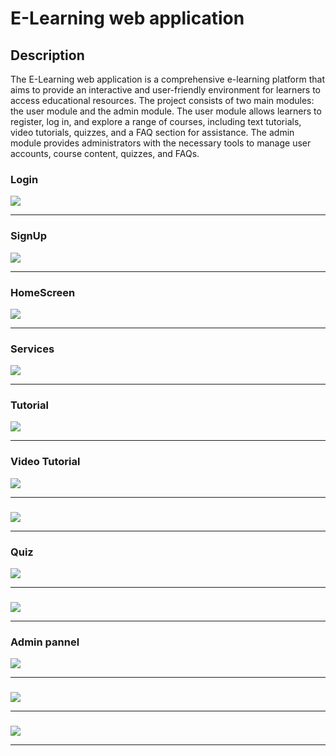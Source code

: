 
# E-Learning web application 


## Description
The E-Learning web application is a comprehensive e-learning platform that aims to provide an interactive and user-friendly environment for learners to access educational resources. The project consists of two main modules: the user module and the admin module. The user module allows learners to register, log in, and explore a range of courses, including text tutorials, video tutorials, quizzes, and a FAQ section for assistance. The admin module provides administrators with the necessary tools to manage user accounts, course content, quizzes, and FAQs. 
###


### Login
<img src="https://github.com/Sahil-Salim-Shaikh/E-Learning-Web-App/blob/main/images/Picture1.png">

------------------------------------------

### SignUp
<img src="https://github.com/Sahil-Salim-Shaikh/E-Learning-Web-App/blob/main/images/Picture2.png">

------------------------------------------

### HomeScreen
<img src="https://github.com/Sahil-Salim-Shaikh/E-Learning-Web-App/blob/main/images/Picture3.png">

------------------------------------------

### Services 
<img src="https://github.com/Sahil-Salim-Shaikh/E-Learning-Web-App/blob/main/images/Picture4.png">


------------------------------------------

### Tutorial
<img src="https://github.com/Sahil-Salim-Shaikh/E-Learning-Web-App/blob/main/images/Picture5.png">



------------------------------------------

### Video Tutorial
<img src="https://github.com/Sahil-Salim-Shaikh/E-Learning-Web-App/blob/main/images/Picture6.png">

------------------------------------------

### 
<img src="https://github.com/Sahil-Salim-Shaikh/E-Learning-Web-App/blob/main/images/Picture7.png">

------------------------------------------

### Quiz
<img src="https://github.com/Sahil-Salim-Shaikh/E-Learning-Web-App/blob/main/images/Picture8.png">

------------------------------------------

### 
<img src="https://github.com/Sahil-Salim-Shaikh/E-Learning-Web-App/blob/main/images/Picture9.png">

------------------------------------------
### Admin pannel
<img src="https://github.com/Sahil-Salim-Shaikh/E-Learning-Web-App/blob/main/images/Picture10.png">

------------------------------------------
### 
<img src="https://github.com/Sahil-Salim-Shaikh/E-Learning-Web-App/blob/main/images/Picture11.png">

------------------------------------------

### 
<img src="https://github.com/Sahil-Salim-Shaikh/E-Learning-Web-App/blob/main/images/Picture12.png">

------------------------------------------




